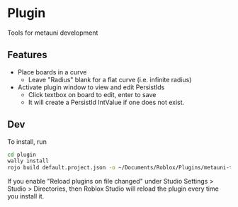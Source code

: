 # Plugin

Tools for metauni development

## Features
- Place boards in a curve
	- Leave "Radius" blank for a flat curve (i.e. infinite radius)
- Activate plugin window to view and edit PersistIds
	- Click textbox on board to edit, enter to save
	- It will create a PersistId IntValue if one does not exist.

## Dev
To install, run 
```bash
cd plugin
wally install
rojo build default.project.json -o ~/Documents/Roblox/Plugins/metauni-tools.rbxm
```

If you enable "Reload plugins on file changed" under Studio Settings > Studio > Directories,
then Roblox Studio will reload the plugin every time you install it.